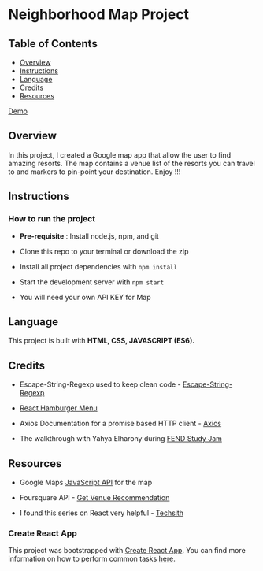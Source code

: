 # Neighborhood Map Project

## Table of Contents

* [Overview](#Overview)
* [Instructions](#Instructions)
* [Language](#Language)
* [Credits](#Credits)
* [Resources](#Resources)

[Demo](https://my-google-map.herokuapp.com/)

## Overview
In this project, I created a Google map app that allow the user to find amazing resorts. The map contains a venue list of the resorts you can travel to and markers to pin-point your destination. Enjoy !!!

## Instructions

### How to run the project

* **Pre-requisite** : Install node.js, npm, and git

* Clone this repo to your terminal or download the zip

* Install all project dependencies with `npm install`

* Start the development server with `npm start`

* You will need your own API KEY for Map


## Language

This project is built with **HTML, CSS, JAVASCRIPT (ES6).**


## Credits

* Escape-String-Regexp used to keep clean code - [Escape-String-Regexp](https://www.npmjs.com/package/escape-string-regexp)

* [React Hamburger Menu](https://www.npmjs.com/package/react-hamburger-menu)

* Axios Documentation for a promise based HTTP client - [Axios](https://www.npmjs.com/package/axios)

* The walkthrough with Yahya Elharony during [FEND Study Jam](https://www.youtube.com/watch?v=ywdxLNjhBYw&list=PLgOB68PvvmWCGNn8UMTpcfQEiITzxEEA)

## Resources

* Google Maps [JavaScript API](https://developers.google.com/maps/documentation/javascript/tutorial) for the map

* Foursquare API - [Get Venue Recommendation](https://developer.foursquare.com/docs/api/venues/explore)

* I found this series on React very helpful - [Techsith](https://www.youtube.com/watch?v=bUTsVY6VUQA&list=PL7pEw9n3GkoWkHCQsfBh77UP4nc8lvTbS)

### Create React App

This project was bootstrapped with [Create React App](https://github.com/facebookincubator/create-react-app). You can find more information on how to perform common tasks [here](https://github.com/facebookincubator/create-react-app/blob/master/packages/react-scripts/template/README.md).

